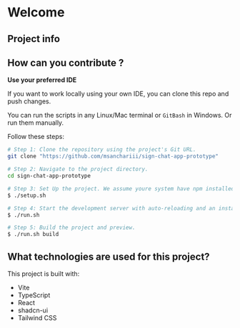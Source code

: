 # Welcome

## Project info

## How can you contribute ?

**Use your preferred IDE**

If you want to work locally using your own IDE, you can clone this repo and push changes.

You can run the scripts in any Linux/Mac terminal or `GitBash` in Windows. Or run them manually.

Follow these steps:

```sh
# Step 1: Clone the repository using the project's Git URL.
git clone "https://github.com/msanchariii/sign-chat-app-prototype"

# Step 2: Navigate to the project directory.
cd sign-chat-app-prototype

# Step 3: Set Up the project. We assume youre system have npm installed.
$ ./setup.sh

# Step 4: Start the development server with auto-reloading and an instant preview.
$ ./run.sh

# Step 5: Build the project and preview.
$ ./run.sh build
```

## What technologies are used for this project?

This project is built with:

-   Vite
-   TypeScript
-   React
-   shadcn-ui
-   Tailwind CSS
